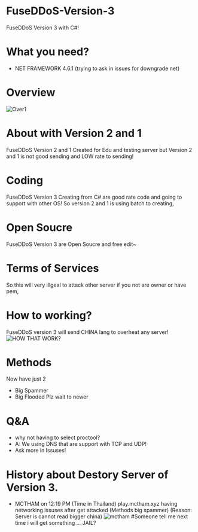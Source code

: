 # FuseDDoS-Version-3
FuseDDoS Version 3 with C#!
# What you need?
* NET FRAMEWORK 4.6.1 (trying to ask in issues for downgrade net)
# Overview
![Over1](https://media.discordapp.net/attachments/879939876181647380/911925550115852328/unknown.png)
# About with Version 2 and 1
FuseDDoS Version 2 and 1 Created for Edu and testing server
but Version 2 and 1 is not good sending and LOW rate to sending!
# Coding
FuseDDoS Version 3 Creating from C# are good rate code and going to support with other OS!
So version 2 and 1 is using batch to creating,
# Open Soucre
FuseDDoS Version 3 are Open Soucre and free edit~
# Terms of Services
So this will very illgeal to attack other server if you not are owner or have pem,
# How to working?
FuseDDoS version 3 will send CHINA lang to overheat any server!
![HOW THAT WORK?](https://media.discordapp.net/attachments/879939876181647380/911838523114528858/howwork.png?width=867&height=434)
# Methods
Now have just 2
* Big Spammer
* Big Flooded
Plz wait to newer
# Q&A
* why not having to select proctool?
* A: We using DNS that are support with TCP and UDP!
* Ask more in Issuses!
# History about Destory Server of Version 3.
* MCTHAM on 12:19 PM (Time in Thailand) play.mctham.xyz having networking issuses after get attacked (Methods big spammer) (Reason: Server is cannot read bigger china)
![mctham](https://media.discordapp.net/attachments/827390907502034995/911856265989337098/unknown.png?width=772&height=434)
#Someone tell me next time i will get something ... JAIL?

